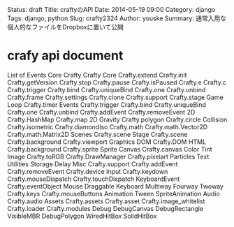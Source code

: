 Status: draft
Title: craftyのAPI
Date: 2014-05-19 09:00
Category: django
Tags: django, python
Slug: crafty2324
Author: youske
Summary: 通常入用な個人的なファイルをDropboxに置いて公開


# crafy api document

List of Events
Core
Crafty
Crafty Core
Crafty.extend
Crafty.init
Crafty.getVersion
Crafty.stop
Crafty.pause
Crafty.isPaused
Crafty.e
Crafty.c
Crafty.trigger
Crafty.bind
Crafty.uniqueBind
Crafty.one
Crafty.unbind
Crafty.frame
Crafty.settings
Crafty.clone
Crafty.support
Crafty.stage
Game Loop
Crafty.timer
Events
Crafty.trigger
Crafty.bind
Crafty.uniqueBind
Crafty.one
Crafty.unbind
Crafty.addEvent
Crafty.removeEvent
2D
Crafty.HashMap
Crafty.map
2D
Gravity
Crafty.polygon
Crafty.circle
Collision
Crafty.isometric
Crafty.diamondIso
Crafty.math
Crafty.math.Vector2D
Crafty.math.Matrix2D
Scenes
Crafty.scene
Stage
Crafty.scene
Crafty.background
Crafty.viewport
Graphics
DOM
Crafty.DOM
HTML
Crafty.background
Crafty.sprite
Sprite
Canvas
Crafty.canvas
Color
Tint
Image
Crafty.toRGB
Crafty.DrawManager
Crafty.pixelart
Particles
Text
Utilities
Storage
Delay
Misc
Crafty.support
Crafty.addEvent
Crafty.removeEvent
Crafty.device
Input
Crafty.keydown
Crafty.mouseDispatch
Crafty.touchDispatch
KeyboardEvent
Crafty.eventObject
Mouse
Draggable
Keyboard
Multiway
Fourway
Twoway
Crafty.keys
Crafty.mouseButtons
Animation
Tween
SpriteAnimation
Audio
Crafty.audio
Assets
Crafty.assets
Crafty.asset
Crafty.image_whitelist
Crafty.loader
Crafty.modules
Debug
DebugCanvas
DebugRectangle
VisibleMBR
DebugPolygon
WiredHitBox
SolidHitBox